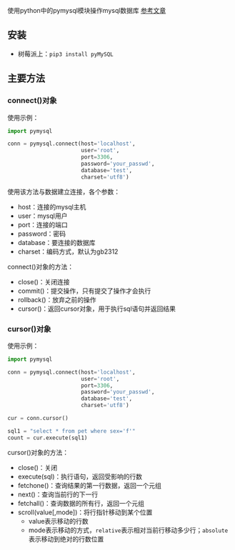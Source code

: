 使用python中的pymysql模块操作mysql数据库
[参考文章](https://mp.weixin.qq.com/s/OM8U4rTJBm17Ey0nNxPCZg)

## 安装

- 树莓派上：`pip3 install pyMySQL`

## 主要方法

### connect()对象

使用示例：
```python
import pymysql

conn = pymysql.connect(host='localhost', 
                       user='root', 
                       port=3306, 
                       password='your_passwd',
                       database='test',
                       charset='utf8')
```

使用该方法与数据建立连接，各个参数：
- host：连接的mysql主机
- user：mysql用户
- port：连接的端口
- password：密码
- database：要连接的数据库
- charset：编码方式，默认为gb2312

connect()对象的方法：
- close()：关闭连接
- commit()：提交操作，只有提交了操作才会执行
- rollback()：放弃之前的操作
- cursor()：返回cursor对象，用于执行sql语句并返回结果

### cursor()对象

使用示例：
```python
import pymysql

conn = pymysql.connect(host='localhost', 
                       user='root', 
                       port=3306, 
                       password='your_passwd',
                       database='test',
                       charset='utf8')

cur = conn.cursor()

sql1 = "select * from pet where sex='f'"
count = cur.execute(sql1)
```

cursor()对象的方法：
- close()：关闭
- execute(sql)：执行语句，返回受影响的行数
- fetchone()：查询结果的第一行数据，返回一个元组
- next()：查询当前行的下一行
- fetchall()：查询数据的所有行，返回一个元组
- scroll(value[,mode])：将行指针移动到某个位置
  - value表示移动的行数
  - mode表示移动的方式，`relative`表示相对当前行移动多少行；`absolute`表示移动到绝对的行数位置
  

